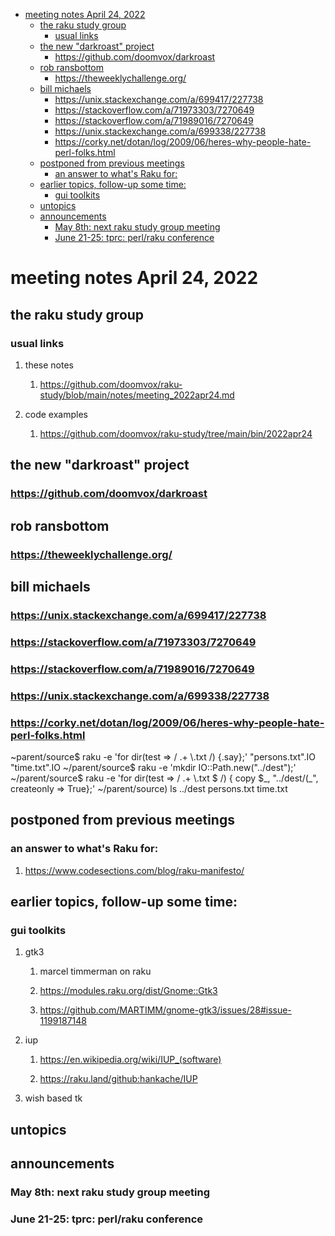 - [meeting notes April 24, 2022](#org8d6c5af)
  - [the raku study group](#orgb01d29a)
    - [usual links](#orgc7bb929)
  - [the new "darkroast" project](#org609c43a)
    - [<https://github.com/doomvox/darkroast>](#org1e0e9bc)
  - [rob ransbottom](#org07b7333)
    - [<https://theweeklychallenge.org/>](#orga8b0933)
  - [bill michaels](#org9a4bdc7)
    - [<https://unix.stackexchange.com/a/699417/227738>](#org680e29d)
    - [<https://stackoverflow.com/a/71973303/7270649>](#orgc26abe1)
    - [<https://stackoverflow.com/a/71989016/7270649>](#org7d221b2)
    - [<https://unix.stackexchange.com/a/699338/227738>](#org4d89ba9)
    - [<https://corky.net/dotan/log/2009/06/heres-why-people-hate-perl-folks.html>](#org6415c3a)
  - [postponed from previous meetings](#org038ff2c)
    - [an answer to what's Raku for:](#orgbcdeaba)
  - [earlier topics, follow-up some time:](#org482912c)
    - [gui toolkits](#org74c2d8b)
  - [untopics](#orgfcb63fe)
  - [announcements](#org53d2f15)
    - [May 8th: next raku study group meeting](#org295583e)
    - [June 21-25: tprc: perl/raku conference](#orgcbff3f5)


<a id="org8d6c5af"></a>

# meeting notes April 24, 2022


<a id="orgb01d29a"></a>

## the raku study group


<a id="orgc7bb929"></a>

### usual links

1.  these notes

    1.  <https://github.com/doomvox/raku-study/blob/main/notes/meeting_2022apr24.md>

2.  code examples

    1.  <https://github.com/doomvox/raku-study/tree/main/bin/2022apr24>


<a id="org609c43a"></a>

## the new "darkroast" project


<a id="org1e0e9bc"></a>

### <https://github.com/doomvox/darkroast>


<a id="org07b7333"></a>

## rob ransbottom


<a id="orga8b0933"></a>

### <https://theweeklychallenge.org/>


<a id="org9a4bdc7"></a>

## bill michaels


<a id="org680e29d"></a>

### <https://unix.stackexchange.com/a/699417/227738>


<a id="orgc26abe1"></a>

### <https://stackoverflow.com/a/71973303/7270649>


<a id="org7d221b2"></a>

### <https://stackoverflow.com/a/71989016/7270649>


<a id="org4d89ba9"></a>

### <https://unix.stackexchange.com/a/699338/227738>


<a id="org6415c3a"></a>

### <https://corky.net/dotan/log/2009/06/heres-why-people-hate-perl-folks.html>

~parent/source$ raku -e 'for dir(test => / .+ \\.txt /) {.say};' "persons.txt".IO "time.txt".IO ~/parent/source$ raku -e 'mkdir IO::Path.new("../dest");' ~/parent/source$ raku -e 'for dir(test => / .+ \\.txt $ /) { copy $\_, "../dest/\(_", createonly => True};' ~/parent/source\) ls ../dest persons.txt time.txt


<a id="org038ff2c"></a>

## postponed from previous meetings


<a id="orgbcdeaba"></a>

### an answer to what's Raku for:

1.  <https://www.codesections.com/blog/raku-manifesto/>


<a id="org482912c"></a>

## earlier topics, follow-up some time:


<a id="org74c2d8b"></a>

### gui toolkits

1.  gtk3

    1.  marcel timmerman on raku
    
    2.  <https://modules.raku.org/dist/Gnome::Gtk3>
    
    3.  <https://github.com/MARTIMM/gnome-gtk3/issues/28#issue-1199187148>

2.  iup

    1.  <https://en.wikipedia.org/wiki/IUP_(software)>
    
    2.  <https://raku.land/github:hankache/IUP>

3.  wish based tk


<a id="orgfcb63fe"></a>

## untopics


<a id="org53d2f15"></a>

## announcements


<a id="org295583e"></a>

### May 8th: next raku study group meeting


<a id="orgcbff3f5"></a>

### June 21-25: tprc: perl/raku conference
